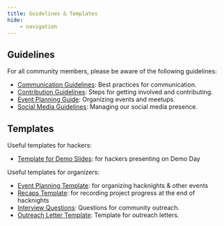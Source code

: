 ```yaml
---
title: Guidelines & Templates
hide:
    - navigation
---
```

## Guidelines 

For all community members, please be aware of the following guidelines:

- [Communication Guidelines](../Guidelines_&_Templates/Communication_Guidelines.md): Best practices for communication.
- [Contribution Guidelines](../Guidelines_&_Templates/Contribution_Guidelines.md): Steps for getting involved and contributing.
- [Event Planning Guide](../Guidelines_&_Templates/Event_Planning_Guide.md): Organizing events and meetups.
- [Social Media Guidelines](../Guidelines_&_Templates/SocialMedia_Guidelines.md): Managing our social media presence.

## Templates

Useful templates for hackers:

- [Template for Demo Slides](../Guidelines_&_Templates/Demo_Slides_Templates.md): for hackers presenting on Demo Day

Useful templates for organizers:

- [Event Planning Template](../Guidelines_&_Templates/Event_Planning_Template.md): for organizing hacknights & other events
- [Recaps Template](../Guidelines_&_Templates/Recaps_Template.md): for recording project progress at the end of hacknights
- [Interview Questions](../Guidelines_&_Templates/InterviewQuestions.md): Questions for community outreach.
- [Outreach Letter Template](../Guidelines_&_Templates/OutreachLetter.md): Template for outreach letters.